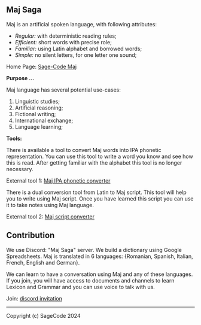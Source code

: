 ## Maj Saga

Maj is an artificial spoken language,  with following attributes:

* *Regular:* with deterministic reading rules;
* *Efficient:* short words with precise role;
* *Familiar:* using Latin alphabet and borrowed words;
* *Simple:* no silent letters, for one letter one sound;

Home Page: [Sage-Code Maj](https://sagecode.pro/maj)

**Purpose ...**

Maj language has several potential use-cases:

1. Linguistic studies;
1. Artificial reasoning;
1. Fictional writing;
1. International exchange;
1. Language learning;

**Tools:** 

There is available a tool to convert Maj words into IPA phonetic representation. You can use this tool to write a word you know and see how this is read. After getting familiar with the alphabet this tool is no longer necessary.

External tool 1: [Maj IPA phonetic converter](https://lingojam.com/MajIPA)

There is a dual conversion tool from Latin to Maj script. This tool will help you to write using Maj script. Once you have learned this script you can use it to take notes using Maj language. 

External tool 2: [Maj script converter](https://lingojam.com/MajScript)


## Contribution

We use Discord: "Maj Saga" server. We build a dictionary using Google Spreadsheets. Maj is translated in 6 languages: {Romanian, Spanish, Italian, French, English and German}.

We can learn to have a conversation using Maj and any of these languages. If you join, you will have access to documents and channels to learn Lexicon and Grammar and you can use voice to talk with us.

Join: [discord invitation](https://discord.gg/Y8Bredb3eW)

---

Copyright (c) SageCode 2024
